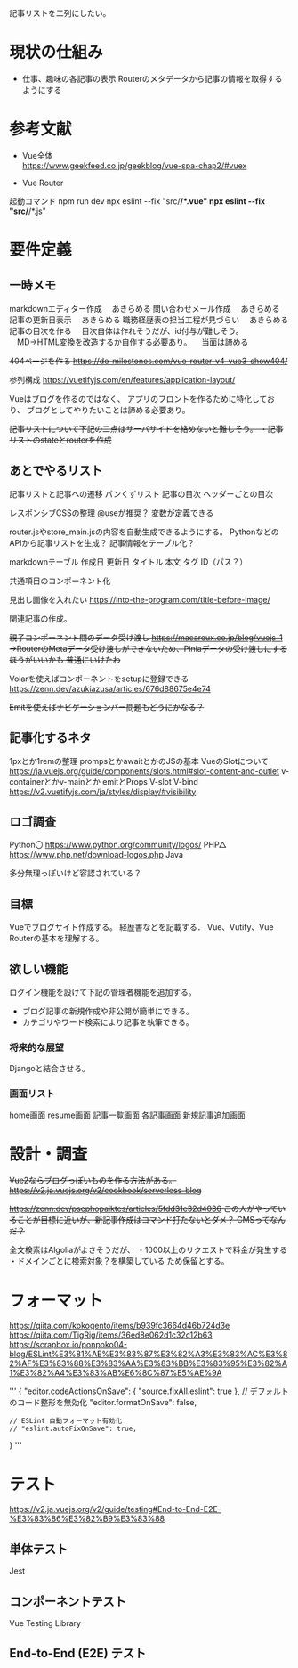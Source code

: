 記事リストを二列にしたい。
# 現状の仕組み
* 仕事、趣味の各記事の表示
Routerのメタデータから記事の情報を取得するようにする


# 参考文献
* Vue全体<br>
https://www.geekfeed.co.jp/geekblog/vue-spa-chap2/#vuex

* Vue Router

起動コマンド
npm run dev
npx eslint --fix "src/**/*.vue"
npx eslint --fix "src/**/*.js"


# 要件定義
## 一時メモ
markdownエディター作成
　あきらめる
問い合わせメール作成
　あきらめる
記事の更新日表示
　あきらめる
職務経歴表の担当工程が見づらい
　あきらめる
記事の目次を作る
　目次自体は作れそうだが、id付与が難しそう。
　MD→HTML変換を改造するか自作する必要あり。
　当面は諦める


~~404ページを作る
https://de-milestones.com/vue-router-v4-vue3-show404/~~

参列構成
https://vuetifyjs.com/en/features/application-layout/



Vueはブログを作るのではなく、
アプリのフロントを作るために特化しており、
ブログとしてやりたいことは諦める必要あり。

~~記事リストについて下記の二点はサーバサイドを絡めないと難しそう。
・記事リストのstateとrouterを作成~~

## あとでやるリスト
記事リストと記事への遷移
パンくずリスト
記事の目次
  ヘッダーごとの目次

レスポンシブCSSの整理
  @useが推奨？
  変数が定義できる
  

router.jsやstore_main.jsの内容を自動生成できるようにする。
  PythonなどのAPIから記事リストを生成？
  記事情報をテーブル化？

markdownテーブル
  作成日
  更新日
  タイトル
  本文
  タグ
  ID（パス？）

共通項目のコンポーネント化

見出し画像を入れたい
https://into-the-program.com/title-before-image/

関連記事の作成。

<!-- メイン中央寄せ参考
https://vuetifyjs.com/en/wireframes/constrained/ -->


~~親子コンポーネント間のデータ受け渡し
https://macareux.co.jp/blog/vuejs-1
→RouterのMetaデータ受け渡しができないため、Piniaデータの受け渡しにするほうがいいかも
普通にいけたわ~~

Volarを使えばコンポーネントをsetupに登録できる
https://zenn.dev/azukiazusa/articles/676d88675e4e74

~~Emitを使えばナビゲーションバー問題もどうにかなる？~~



## 記事化するネタ
1pxとか1remの整理
prompsとかawaitとかのJSの基本
VueのSlotについて
  https://ja.vuejs.org/guide/components/slots.html#slot-content-and-outlet
v-containerとかv-mainとか
emitとProps
V-slot V-bind
https://v2.vuetifyjs.com/ja/styles/display/#visibility


## ロゴ調査
Python〇
  https://www.python.org/community/logos/
PHP△
  https://www.php.net/download-logos.php
Java

多分無理っぽいけど容認されている？


## 目標
Vueでブログサイト作成する。
経歴書などを記載する．
Vue、Vutify、Vue Routerの基本を理解する。

## 欲しい機能
ログイン機能を設けて下記の管理者機能を追加する。
* ブログ記事の新規作成や非公開が簡単にできる。
* カテゴリやワード検索により記事を執筆できる。

### 将来的な展望
Djangoと結合させる。

### 画面リスト
home画面
resume画面
記事一覧画面
各記事画面
新規記事追加画面

# 設計・調査
~~Vue2ならブログっぽいものを作る方法がある。
https://v2.ja.vuejs.org/v2/cookbook/serverless-blog~~

~~https://zenn.dev/psephopaiktes/articles/5fdd31e32d4036
この人がやっていることが目標に近いが、新記事作成はコマンド打たないとダメ？
CMSってなんだ？~~

全文検索はAlgoliaがよさそうだが、
・1000以上のリクエストで料金が発生する
・ドメインごとに検索対象？を構築している
ため保留とする。

# フォーマット
https://qiita.com/kokogento/items/b939fc3664d46b724d3e
https://qiita.com/TigRig/items/36ed8e062d1c32c12b63
https://scrapbox.io/ponpoko04-blog/ESLint%E3%81%AE%E3%83%87%E3%82%A3%E3%83%AC%E3%82%AF%E3%83%88%E3%83%AA%E3%83%BB%E3%83%95%E3%82%A1%E3%82%A4%E3%83%AB%E6%8C%87%E5%AE%9A

'''
{
    "editor.codeActionsOnSave": {
        "source.fixAll.eslint": true
      },
      // デフォルトのコード整形を無効化
    "editor.formatOnSave": false,

    // ESLint 自動フォーマット有効化
    // "eslint.autoFixOnSave": true,
}
'''


# テスト
https://v2.ja.vuejs.org/v2/guide/testing#End-to-End-E2E-%E3%83%86%E3%82%B9%E3%83%88
## 単体テスト
Jest

## コンポーネントテスト
Vue Testing Library

## End-to-End (E2E) テスト


